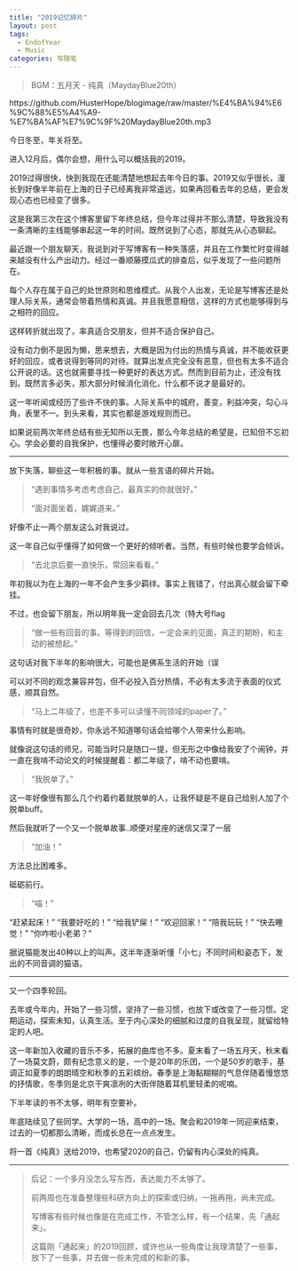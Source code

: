 ```yaml
---
title: "2019记忆碎片"
layout: post
tags:
  - EndofYear
  - Music
categories: 写随笔
---
```


<!-- more -->

> BGM：五月天 - 纯真（MaydayBlue20th）

<p>https://github.com/HusterHope/blogimage/raw/master/%E4%BA%94%E6%9C%88%E5%A4%A9-%E7%BA%AF%E7%9C%9F%20MaydayBlue20th.mp3</p>

今日冬至，年关将至。

进入12月后，偶尔会想，用什么可以概括我的2019。

2019过得很快，快到我现在还能清楚地想起去年今日的事。2019又似乎很长，漫长到好像半年前在上海的日子已经离我非常遥远，如果再回看去年的总结，更会发现心态也已经变了很多。

这是我第三次在这个博客里留下年终总结，但今年过得并不那么清楚，导致我没有一条清晰的主线能够串起这一年的时间。既然说到了心态，那就先从心态聊起。

最近跟一个朋友聊天，我说到对于写博客有一种失落感，并且在工作繁忙时变得越来越没有什么产出动力。经过一番顺藤摸瓜式的排查后，似乎发现了一些问题所在。

每个人存在属于自己的处世原则和思维模式。从我个人出发，无论是写博客还是处理人际关系，通常会带着热情和真诚。并且我愿意相信，这样的方式也能够得到与之相符的回应。

这样转折就出现了，率真适合交朋友，但并不适合保护自己。

没有动力倒不是因为懒，思来想去，大概是因为付出的热情与真诚，并不能收获更好的回应，或者说得到等同的对待。就算出发点完全没有恶意，但也有太多不适合公开说的话。这也就需要寻找一种更好的表达方式。然而到目前为止，还没有找到。既然言多必失，那大部分时候消化消化，什么都不说才是最好的。

这一年听闻或经历了些许不快的事。人际关系中的城府，善变，利益冲突，勾心斗角，表里不一。到头来看，其实也都是游戏规则而已。

如果说前两次年终总结有些无知所以无畏，那么今年总结的希望是，已知但不忘初心。学会必要的自我保护，也懂得必要时敞开心扉。

---

放下失落，聊些这一年积极的事。就从一些言语的碎片开始。

> “遇到事情多考虑考虑自己，最真实的你就很好。”
>
> “面对面坐着，娓娓道来。”

好像不止一两个朋友这么对我说过。

这一年自己似乎懂得了如何做一个更好的倾听者。当然，有些时候也要学会倾诉。

> “去北京后要一直快乐，常回来看看。”

年初我以为在上海的一年不会产生多少羁绊。事实上我错了，付出真心就会留下牵挂。

不过，也会留下朋友，所以明年我一定会回去几次（特大号flag

> “做一些有回音的事。等得到的回信，一定会来的见面，真正的期盼，和主动的被想起。”

这句话对我下半年的影响很大，可能也是佛系生活的开始（误

可以对不同的观念兼容并包，但不必投入百分热情，不必有太多流于表面的仪式感，顺其自然。

> “马上二年级了，也差不多可以读懂不同领域的paper了。”

事情有时就是很奇妙，你永远不知道哪句话会给哪个人带来什么影响。

就像说这句话的师兄，可能当时只是随口一提，但无形之中像给我安了个闹钟，并一直在我啃不动论文的时候提醒着：都二年级了，啃不动也要啃。

> “我脱单了。”

这一年好像很有那么几个约着约着就脱单的人，让我怀疑是不是自己给别人加了个脱单buff。

然后我就听了一个又一个脱单故事..顺便对星座的迷信又深了一层

> “加油！”

方法总比困难多。

砥砺前行。

> “喵！”

“赶紧起床！” “我要好吃的！” “给我铲屎！” “欢迎回家！” “陪我玩玩！” “快去睡觉！” “你咋啦小老弟？”

据说猫能发出40种以上的叫声。这半年逐渐听懂「小七」不同时间和姿态下，发出的不同音调的猫语。

---

又一个四季轮回。

去年或今年内，开始了一些习惯，坚持了一些习惯，也放下或改变了一些习惯。定期运动，探索未知，认真生活。至于内心深处的细腻和过度的自我呈现，就留给特定的人吧。

这一年新加入收藏的音乐不多，拓展的曲库也不多。夏末看了一场五月天，秋末看了一场莫文蔚，颇有纪念意义的是，一个是20年的乐团，一个是50岁的歌手，基调正如夏季的朗朗晴空和秋季的五彩缤纷。春季是上海黏糊糊的气息伴随着慢悠悠的抒情歌，冬季则是北京干爽凛冽的大街伴随着耳机里轻柔的呢喃。

下半年读的书不太够，明年有空要补。

年底陆续见了些同学。大学的一场，高中的一场。聚会和2019年一同迎来结束，过去的一切都那么清晰，而成长总在一点点发生。

将一首《纯真》送给2019，也希望2020的自己，仍留有内心深处的纯真。

---

> 后记：一个多月没怎么写东西，表达能力不太够了。
>
> 前两周也在准备整理些科研方向上的探索或归纳，一拖再拖，尚未完成。
>
> 写博客有些时候也像是在完成工作，不管怎么样，有一个结果，先「通起来」。
>
> 这篇刚「通起来」的2019回顾，或许也从一些角度让我理清楚了一些事，放下了一些事，并去做一些未完成的和新的事。